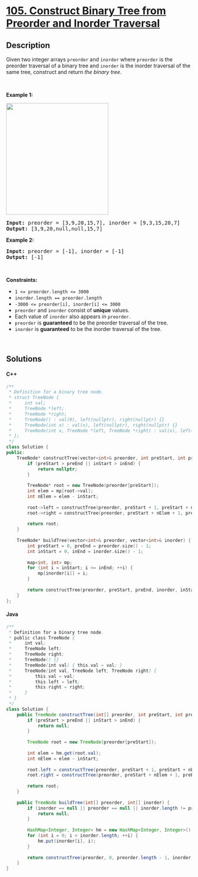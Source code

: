 # [105. Construct Binary Tree from Preorder and Inorder Traversal](https://leetcode.com/problems/construct-binary-tree-from-preorder-and-inorder-traversal)

## Description

<p>Given two integer arrays <code>preorder</code> and <code>inorder</code> where <code>preorder</code> is the preorder traversal of a binary tree and <code>inorder</code> is the inorder traversal of the same tree, construct and return <em>the binary tree</em>.</p>

<p>&nbsp;</p>
<p><strong class="example">Example 1:</strong></p>
<img alt="" src="https://fastly.jsdelivr.net/gh/doocs/leetcode@main/solution/0100-0199/0105.Construct%20Binary%20Tree%20from%20Preorder%20and%20Inorder%20Traversal/images/tree.jpg" style="width: 277px; height: 302px;" />
<pre>
<strong>Input:</strong> preorder = [3,9,20,15,7], inorder = [9,3,15,20,7]
<strong>Output:</strong> [3,9,20,null,null,15,7]
</pre>

<p><strong class="example">Example 2:</strong></p>

<pre>
<strong>Input:</strong> preorder = [-1], inorder = [-1]
<strong>Output:</strong> [-1]
</pre>

<p>&nbsp;</p>
<p><strong>Constraints:</strong></p>

<ul>
    <li><code>1 &lt;= preorder.length &lt;= 3000</code></li>
    <li><code>inorder.length == preorder.length</code></li>
    <li><code>-3000 &lt;= preorder[i], inorder[i] &lt;= 3000</code></li>
    <li><code>preorder</code> and <code>inorder</code> consist of <strong>unique</strong> values.</li>
    <li>Each value of <code>inorder</code> also appears in <code>preorder</code>.</li>
    <li><code>preorder</code> is <strong>guaranteed</strong> to be the preorder traversal of the tree.</li>
    <li><code>inorder</code> is <strong>guaranteed</strong> to be the inorder traversal of the tree.</li>
</ul>
<p>&nbsp;</p>

## Solutions

<!-- tabs:start -->

#### C++

```cpp
/**
 * Definition for a binary tree node.
 * struct TreeNode {
 *     int val;
 *     TreeNode *left;
 *     TreeNode *right;
 *     TreeNode() : val(0), left(nullptr), right(nullptr) {}
 *     TreeNode(int x) : val(x), left(nullptr), right(nullptr) {}
 *     TreeNode(int x, TreeNode *left, TreeNode *right) : val(x), left(left), right(right) {}
 * };
 */
class Solution {
public:
    TreeNode* constructTree(vector<int>& preorder, int preStart, int preEnd, vector<int>& inorder, int inStart, int inEnd, map<int, int>& mp) {
        if (preStart > preEnd || inStart > inEnd) {
            return nullptr;
        }
        
        TreeNode* root = new TreeNode(preorder[preStart]);
        int elem = mp[root->val];
        int nElem = elem - inStart;
        
        root->left = constructTree(preorder, preStart + 1, preStart + nElem, inorder, inStart, elem - 1, mp);
        root->right = constructTree(preorder, preStart + nElem + 1, preEnd, inorder, elem + 1, inEnd, mp);
        
        return root;
    }
    
    TreeNode* buildTree(vector<int>& preorder, vector<int>& inorder) {
        int preStart = 0, preEnd = preorder.size() - 1;
        int inStart = 0, inEnd = inorder.size() - 1;
        
        map<int, int> mp;
        for (int i = inStart; i <= inEnd; ++i) {
            mp[inorder[i]] = i;
        }
        
        return constructTree(preorder, preStart, preEnd, inorder, inStart, inEnd, mp);
    }
};
```

#### Java

```java
/**
 * Definition for a binary tree node.
 * public class TreeNode {
 *     int val;
 *     TreeNode left;
 *     TreeNode right;
 *     TreeNode() {}
 *     TreeNode(int val) { this.val = val; }
 *     TreeNode(int val, TreeNode left, TreeNode right) {
 *         this.val = val;
 *         this.left = left;
 *         this.right = right;
 *     }
 * }
 */
class Solution {
    public TreeNode constructTree(int[] preorder, int preStart, int preEnd, int[] inorder, int inStart, int inEnd, HashMap<Integer, Integer> hm) {
        if (preStart > preEnd || inStart > inEnd) {
            return null;
        }
        
        TreeNode root = new TreeNode(preorder[preStart]);
        
        int elem = hm.get(root.val);
        int nElem = elem - inStart;
        
        root.left = constructTree(preorder, preStart + 1, preStart + nElem, inorder, inStart, elem - 1, hm);
        root.right = constructTree(preorder, preStart + nElem + 1, preEnd, inorder, elem + 1, inEnd, hm);
        
        return root;
    }
    
    public TreeNode buildTree(int[] preorder, int[] inorder) {
        if (inorder == null || preorder == null || inorder.length != preorder.length) {
            return null;
        }
        
        HashMap<Integer, Integer> hm = new HashMap<Integer, Integer>();
        for (int i = 0; i < inorder.length; ++i) {
            hm.put(inorder[i], i);
        }
        
        return constructTree(preorder, 0, preorder.length - 1, inorder, 0, inorder.length - 1, hm);
    }
}
```

<!-- tabs:end -->